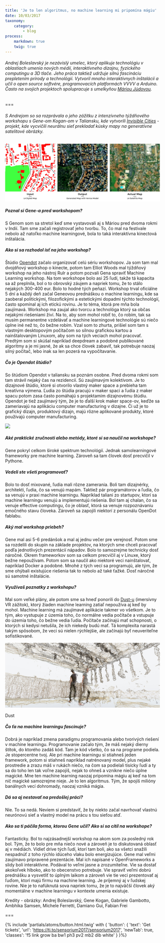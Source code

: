 ```yaml
---
title: 'Je to len algoritmus, no machine learning mi pripomína mágiu'
date: 10/03/2017
taxonomy:
    category:
        - blog
process:
    markdown: true
    twig: true
---
```


###### Andrej Boleslavský je nezávislý umelec, ktorý aplikuje technológiu v oblastiach umenia nových médií, interaktívneho dizajnu, fyzického computingu a 3D tlače. Jeho práca taktiež udržuje silnú fascináciu prepletením prírody a technológií. Vytvoril mnoho interaktívnych inštalácií a učil o open source softvére, programovacích platformách VVVV a Arduino. Často na svojich projektoch spolupracuje  s umelkyňou [Máriou Júdovou](mariajudova.net).

===

###### S Andrejom so sa rozprávala o jeho zážitku z intenzívneho týždňového workshopu s Gene-om Kogan-om v Taliansku, kde vytvorili [Invisible Cities](https://opendot.github.io/ml4a-invisible-cities/) - projekt, kde vycvičili neurálnu sieť prekladať kúsky mapy na generatívne satelitové obrázky.

![](LA-33_8203--118_1651--176_000.jpg)

##### Poznal si Gene-a pred workshopom? 

S Genom som sa stretol keď sme vystavovali aj s Máriou pred dvoma rokmi v Indií. Tam sme začali registrovať jeho tvorbu. To, čo mal na festivale nebolo až natoľko machine learningové, bola to taká interaktívna kinectová inštalácia. 

##### Ako si sa rozhodol ísť na jeho workshop?

Štúdio [Opendot](http://www.opendotlab.it/) začalo organizovať celú sériu workshopov. Ja som tam mal dvojdňový workshop o kinecte, potom tam Elliot Woods mal týždňový workshop na jeho nástroj Rulr a potom pozvali Gena spraviť Machine Learning workshop. Na tom workshope bolo asi 25 ľudí, takže tá kapacita sa až preplnila, bol o to obrovský záujem a napriek tomu, že to stálo nejakých 300-400 eur. Bolo to hodné tých peňazí. Workshop trval oficiálne 5 dní a každý deň začal Geneovou prednáškou o machine learningu, kde sa zaoberal politickými, filozofickými a estetickými dopadmi týchto technológií, často spomínal aj ich etickú rovinu. Je to téma, ktorá pre mňa bola zaujímavá. Workshop ma zaujal ako tvorcu a technológa ktorý sa občas nejakými riešeniami živí. Na to, aby som mohol robiť to, čo robím, tak sa musím permanentne vzdelávať a machine learningové technológie sú niečo úplne iné než to, čo bežne robím. Vzal som to zhurta, prišiel som tam s vlastným desktopovým počítačom so silnou grafickou kartou a nainštalovaným  Linuxom, aby som na tých veciach mohol pracovať. Predtým som si skúšal napríklad deepdream a podobné publikované algoritmy a je mi jasné, že ak sa chce človek zabaviť, tak potrebuje naozaj silný počítač, lebo inak sa len pozerá na vypočítavanie.

##### Čo je Opendot štúdio?

So štúdiom Opendot v taliansku sa poznám osobne. Pred dvoma rokmi som tam strávil nejaký čas na rezidencií. Sú zaujímavým kolektívom. Je to dizajnové štúdio, ktoré si otvorilo vlastný maker space a prebieha tam kreatívna výmena. Ľudia zo štúdia pracujú v maker spaci a ľudia z maker spacu potom zasa často pomáhajú s projektamim dizajnovému štúdiu.  Opendot je tiež zaujímavý tým, že je to ďalší krok maker space-ov, keďže sa zameriavajú na aplikáciu computer manufacturing v dizajne. Či už je to grafický dizajn, produktový dizajn, majú rôzne aplikované produkty, ktoré používajú computer manufacturing. 

![](main.png)

##### Aké praktické zručnosti alebo metódy, ktoré si sa naučil na workshope?

Gene pokryl celkom široké spektrum technológií. Jednak samolearningové frameworky pre machine learning. Zároveň sa tam človek dosť precvičil v Pythone. 

##### Vedeli ste všeti programovať?

Bolo to dosť mixované, ľudia mali rôzne zamerania. Boli tam dizajnérky, architekti, ľudia, čo sa venujú mapám. Taktiež pár programátorov a ľudia, čo sa venujú v praxi machine learningu. Napríklad taliani zo startupov, ktorí sa machine learningu venujú a implementujú riešenia. Bol tam aj chalan, čo sa venuje effective computingu, čo je oblasť, ktorá sa venuje rozpoznávaniu emočného stavu človeka. Zároveň sa zapojili niektorí z personálu OpenDot fablabu. 

##### Aký mal workshop priebeh?

Gene mal asi 5-6 predánšok a mal aj jednu večer pre verejnosť. Potom sme sa rozdelili do skupín na základe projektov, na ktorých sme chceli pracovať podľa jednotlivých prezentácií nápadov. 
Bolo to samozrejme technicky dosť náročné. Okrem frameworkov som sa celkom precvičil aj v Linuxe, ktorý bežne nepoužívam. Potom som sa naučil ako niektoré veci nainštalovať, napríklad Docker a podobné. Mnohé z tých vecí sa programujú, ale tým, že sme ohýbali existujúce riešenia tak to nebolo až také ťažké. Dosť náročné sú samotné inštalácie.

##### Využívaš poznatky z workshopu?

Mal som veľké plány, ale potom sme sa hneď ponorili do [Dust-u](vrdust.org.uk) (imersívny VR zážitok), ktorý žiaden machine learning zatiaľ nepoužíva aj keď by mohol. Machine learning má zaujímavé aplikácie takmer vo všetkom. Je to tým, ako vystupuje z územia toho, čo normálne vedia počítače a vstupuje do územia toho, čo bežne vedia ľudia. Počítače začínajú mať schopnosti, o ktorých si kedysi netušila, že ich niekedy budú mať. Tá komplexita narastá takým spôsobom, že veci sú nielen rýchlejšie, ale začínajú byť neuveriteľne sofistikované. 

![](screenshot.18.jpg)

 Dust

##### Čo ťa na machine learningu fascinuje?

Dobrá je napríklad zmena paradigmu programovania alebo tvorivých riešení v machine learningu. Programovanie začalo tým, že máš nejaký dierny štítok, do ktorého zadáš kód. Tam je kód všetko, čo sa na programe podiela. Je stopercentne tvoj. Ale pri machine learningu si stiahneš jeden framework, potom si stiahneš napríklad natrénovaný model, plus nejaké prostredie a zrazu máš v rukách niečo, na čom sa podielali tisícky ľudí a ty sa do toho len tak voľne zapojíš, nejak to ohneš a vznikne niečo úplne magické. Mne ten machine learning naozaj pripomína mágiu aj keď na tom nič magické samozrejme nieje. Je to len algoritmus. Tým, že spojíš milióny banálnych vecí dohromady, naozaj vzniká mágia.

##### Dá sa aj nestavať na predošlej práci?

Nie. To sa nedá. Neviem si predstaviť, že by niekto začal navrhovať vlastnú neurónovú sieť a vlastný model na prácu s tou sieťou atď.

##### Ako sa ti páčila forma, ktorou Gene učil? Ako si sa cítil na workshope?

Fantasticky. Bol to najzásadnejší workshop na akom som za posledný rok bol. Tým, že to bolo pre mňa niečo nové a zároveň je to diskutovaná oblasť aj v médiách.  Vidieť drive tých ľudí, ktorí tam boli, ako sa všetci snažili nespadnúť z toho rýchlo idúceho vlaku bolo energizujúce. Gene mal veľmi zaujímavo pripravené prezentácie. Mal ich napísané v OpenFrameworks a slidy boli interaktívne. Podával to veľmi jasne a zrozumiteľne. Vie sa dostať akokoľvek hlboko, ako to obecenstvo potrebuje. Vie spraviť veľmi dobrú prednášku a vysvetliť to úplným laikom a zároveň vie tie veci prezentovať aj ľuďom, ktorí majú firmu na machine learning. Je príjemný aj v ľudskej rovine. Nie je to nafúknutá sova napriek tomu, že je to najväčší človek aký momentálne v machine learningu v kontexte umenia existuje.


Kredity - obrázky: Andrej Boleslavský, Gene Kogan, Gabriele Gambotto, Ambhika Samsen, Michele Ferretti, Damiano Gui, Fabian Frei


===

{% include 'partials/atoms/button.html.twig' with {
    'button': {
        'text': 'Get tickets',
        'url': 'https://ti.to/sensorium2017/sensorium2017',
        'newTab': true,
        'classes': 'f5 link grow ba bw1 ph3 pv2 mb2 dib white'
    }
}%}
